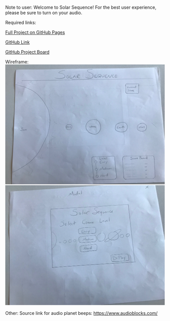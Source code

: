 Note to user: 
Welcome to Solar Sequence! For the best user experience, please be sure to turn on your audio. 

Required links: 

[Full Project on GitHub Pages](https://brittmagee.github.io/SolarSequence-SEI23-Project1/)

[GitHub Link](https://github.com/brittmagee/SEI23-Project1)

[GitHub Project Board](https://github.com/brittmagee/SolarSequence-SEI23-Project1/projects/1)


Wireframe: 
![Wireframe](https://github.com/brittmagee/SEI23-Project1/blob/master/Wireframe/wireframe.jpeg)
![Modal](https://github.com/brittmagee/SEI23-Project1/blob/master/Wireframe/modal.jpeg)

Other: 
Source link for audio planet beeps: https://www.audioblocks.com/ 
